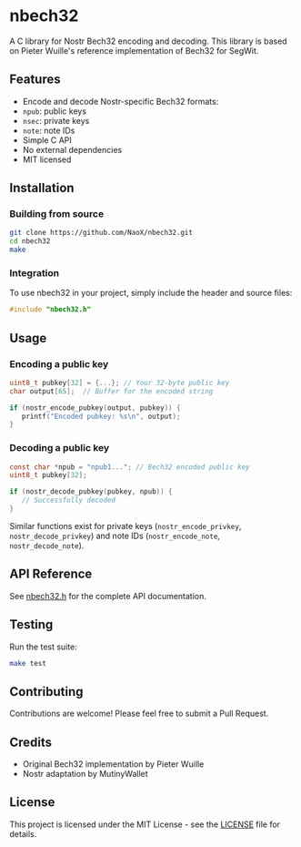 # nbech32

A C library for Nostr Bech32 encoding and decoding. This library is based on Pieter Wuille's reference implementation of Bech32 for SegWit.

## Features

- Encode and decode Nostr-specific Bech32 formats:
 - `npub`: public keys
 - `nsec`: private keys
 - `note`: note IDs
- Simple C API
- No external dependencies
- MIT licensed

## Installation

### Building from source

```bash
git clone https://github.com/NaoX/nbech32.git
cd nbech32
make
```

### Integration

To use nbech32 in your project, simply include the header and source files:

```c
#include "nbech32.h"
```

## Usage

### Encoding a public key

```c
uint8_t pubkey[32] = {...}; // Your 32-byte public key
char output[65];  // Buffer for the encoded string

if (nostr_encode_pubkey(output, pubkey)) {
   printf("Encoded pubkey: %s\n", output);
}
```

### Decoding a public key

```c
const char *npub = "npub1..."; // Bech32 encoded public key
uint8_t pubkey[32];

if (nostr_decode_pubkey(pubkey, npub)) {
   // Successfully decoded
}
```

Similar functions exist for private keys (`nostr_encode_privkey`, `nostr_decode_privkey`) and note IDs (`nostr_encode_note`, `nostr_decode_note`).

## API Reference

See [nbech32.h](nbech32.h) for the complete API documentation.

## Testing

Run the test suite:

```bash
make test
```

## Contributing

Contributions are welcome! Please feel free to submit a Pull Request.

## Credits

- Original Bech32 implementation by Pieter Wuille
- Nostr adaptation by MutinyWallet

## License

This project is licensed under the MIT License - see the [LICENSE](LICENSE) file for details.